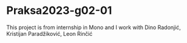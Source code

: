 # Praksa2023-g02-01

This project is from internship in Mono and I work with Dino Radonjić, Kristijan Paradžiković, Leon Rinčić

